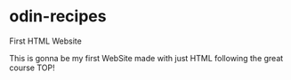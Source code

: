# odin-recipes
First HTML  Website

This is gonna be my first WebSite made with just HTML following the great course TOP!


